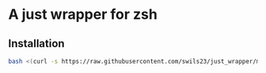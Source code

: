 # A just wrapper for zsh

## Installation

```bash
bash <(curl -s https://raw.githubusercontent.com/swils23/just_wrapper/main/install_script) "$ZSH_CUSTOM" && exec $SHELL
```